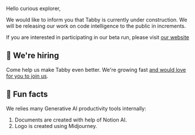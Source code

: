 Hello curious explorer,

We would like to inform you that Tabby is currently under construction. We will be releasing our work on code intelligence to the public in increments.

If you are interested in participating in our beta run, please visit [our website](https://tabbyml.com)

## 🙋 We're hiring
Come help us make Tabby even better. We're growing fast [and would love for you to join us](https://tabbyml.notion.site/Careers-35b1a77f3d1743d9bae06b7d6d5b814a).

## 👻 Fun facts
We relies many Generative AI productivity tools internally:
1. Documents are created with help of Notion AI.
2. Logo is created using Midjourney.
